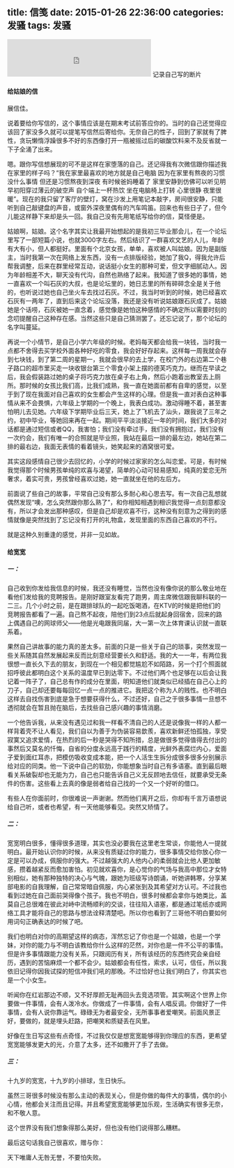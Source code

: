 title: 信笺
date: 2015-01-26 22:36:00
categories: 发骚
tags: 发骚
---
<iframe frameborder="no" border="0" marginwidth="0" marginheight="0" width=330 height=86 src="http://music.163.com/outchain/player?type=2&id=211015&auto=0&height=66"></iframe>
记录自己写的断片

<!-- excerpt -->

#### 给姑娘的信

展信佳。

说着要给你写信的，这个事情应该是在期末考试前答应你的。当时的自己还觉得应该回了家没多久就可以提笔写信然后寄给你。无奈自己的性子，回到了家就有了脾性，贪玩懒惰浮躁很多不好的东西像打开一瓶被摇过后的碳酸饮料来不及反省就一下子全涌了出来。

嗯。跟你写信想展现的可不是这样在家堕落的自己。还记得我有次微信跟你描述我在家里的样子吗？“我在家里最喜欢的地方就是自己电脑 因为在家里有熬夜的习惯 没什么事情 但还是习惯熬夜到深夜 有时候爸妈睡着了 家里安静到仿佛可以听见明早初阳穿过薄云的破空声 自个端上一杯热饮 坐在电脑椅上打转 心里很静 夜里很暖”。现在的我只留了客厅的壁灯，窝在沙发上用笔记本敲字，房间很安静，只能听到自己敲键盘的声音，或窗外深夜里偶有的汽车鸣笛。回来也有些日子了，但今儿能这样静下来却是头一回。我自己没有先用笔纸写给你的信，莫怪便是。

姑娘啊，姑娘。这个名字其实让我最开始想起的是我初三毕业那会儿，在一个论坛里写了一部短篇小说，也就3000字左右。然后结识了一群喜欢文艺的人儿，年龄有大有小，但人都挺好。里面有个北京女孩，单单，喜欢被人叫姑娘。因为是副版主，当时我第一次在网络上发东西，没有一点排版经验，她加了我Q，得我允许后帮我调整，后来在群里经常互动，说话挺小女生的那种可爱，但文字细腻动人。因为年龄相差不大，聊天没有代沟，自然也熟络了起来。我知道了很多她的事情，她一直喜欢一个叫石灰的大叔，也是论坛里的，她日志里的所有碎碎念全是关于他的，也听说过她也自己坐火车去找过石灰。不过，我当时听到的时候，她已经喜欢石灰有一两年了，直到后来这个论坛没落，我还是没有听说姑娘跟石灰成了。姑娘她是个话唠，石灰被她一直念着，感觉像是她怕这种感情的不确定所以需要时刻的念叨提醒自己这种存在感。当然这些只是自己猜测罢了。还忘记说了，那个论坛的名字叫蔓延。

再说一个小情节，是自己小学六年级的时候。老妈每天都会给我一块钱，当时我一点都不舍得去买学校外面各种好吃的零食，我会好好存起来。这样每一周我就会存到七块钱，到了第二周的星期一，我就会很早的去上学，在校门外的右边第二个巷子路口的超市里买走一块收银台第三个零食小架上摆的德芙巧克力。继而在早读之后，我会假装路过她的桌子将巧克力放在桌子右上角，然后小跑着出教室去上厕所。那时候的女孩比我们高，比我们成熟，我一直在她面前都有自卑的感觉，以至于到了现在我面对自己喜欢的女生都会产生这样的心理。但是我一直对表白这种事情从来不会畏惧，六年级上学期的一个晚上，我表白成功。激动得睡不着，甚至害怕明儿去见她。六年级下学期毕业后三天，她上了飞机去了汕头，跟我说了三年之约，初中毕业，等她回来再在一起。期间平平淡淡接近一年的时间，我们大多的对话都是通过短信或者QQ，我害怕；我们没有牵过手，我们没有拥抱过，我们没有一次约会，我们有唯一的合照就是毕业照，我站在最后一排的最左边，她站在第二排的最右边，我面无表情的看着镜头，她笑起来的酒窝很可爱。

其实这段感情自己很少去回忆的，小学的时候过家家的怎么叫恋爱。可是，有时候我觉得那个时候男孩单纯的欢喜与渴望，简单的心动可轻易感知，纯真的爱恋无所奢求，着实可贵，男孩曾经喜欢过她，她一直就坐在他的左后方。

前面说了些自己的故事，平常自己没有那么多耐心和心思去写。有一次自己乱想就偶然发现“噢，怎么突然跟你那么熟了”，和你相知相遇到相识我觉得一点刻意都没有，所以才会发出那种感叹，但是自己却是欢喜不行，这种没有刻意为之得到的感情就像是突然找到了忘记没有打开的礼物盒，发现里面的东西自己喜欢的不行。

就是这种久别重逢的感觉，并非一见如故。

#### 给宽宽

##### 一：

自己收到你发给我信息的时候，我还没有睡觉，当然也没有像你说的那么敬业地在看他们发给我的竞聘报告。是刚好跟室友看完了跑男，周主席微信跟我聊科联的一二三。几个小时之前，是在跟排球队的一起吃饭喝酒，在KTV的时候是把他们的竞聘报告都看了一遍。自己熬不起夜，陪他们到23点后就起身回宿舍，回来的路上偶遇自己的网球师父——他是光电跟我同届，大一第一次上体育课认识就一直联系着。

果然自己讲故事的能力真的差太多。前面的只是一些关于自己的琐事，突然发现一些关系随其自然发展起来反而比刻意经营要长久和舒适。我的大一一年，有两位我很想一直长久下去的朋友，到现在一个相见都觉尴尬不如陌路，另一个打个照面就招呼彼此都明白这个关系的温度早已到达零下。不过他们两个也足够在以后会让我记着一阵子了，自己总有作的成分在里面，明知道他们就类似已经插在自己心上的刀子，自己却还要每每回忆一点一点的推进它。我把这个称为人的贱性。也不明白这样去自找伤害到底是急于想要获得什么，不过还好，自己之于很多事情一旦想不透彻就会在暂且抛在脑后，去找些自己感兴趣的事情消磨。

一个他告诉我，从来没有遇见过和我一样看不清自己的人还是说像我一样的人都一样背着壳不让人看见，我们自以为善于为伪装容易歆羨，喜欢新鲜还怕孤独，享受寂寞又追求爱情，在热烈的后一秒是哭得不知所措，总是做很多觉得值得去付出的事然后又莫名的忏悔，自省的分度永远高于践行的精度，光鲜外表腐烂内心，爱面子爱到面红耳赤，把模仿吸收变成本能，把一个人活生生拆分成很多很多分别展示给对应的同类。他一下说中自己的软肋，你能想象当时自己有多语塞。直到最后眼看关系破裂却也无能为力，自己也只能告诉自己义无反顾地去信任，就要承受无条件的伤害。这些看上去真的像是弱者给自己找的一个又一个好听的借口。

有些人在你面前时，你很难说一声谢谢。然而他们离开之后，你却有千言万语想说给自己听，或者也希望，有一天他能够看见。突然又矫情了。

##### 二：
宽宽明白很多，懂得很多道理，其实也没必要我在这里老生常谈，你能他人一提就明白。最开始认识你的时候，从来没有质疑过你的能力，很多事情交给你放心你一定是可以办成，佩服你的强大。不过越强大的人他内心的柔弱就会比他人更加敏感，攒着越紧反而愈加害怕。初见就欢喜你，是心觉你的气场与我高中那位才女特别相似，她有那种独特的决心与气魄，跟她为班级写诗朗诵，听她讲韩寒，分享某部电影的自我理解，自己常常暗自佩服，内心紧张到及其希望对方认可。不过我也看到过她在自己面前哭得像个孩子。我也不明白，很多时候都会拿你与她类比，盖莫自己总很难在彼此对峙中流畅顺利的交谈，往往陷入语塞，都是通过笔纸亦或网络工具才能将自己的思路与想法诠释清楚吧。所以你也看到了三哥他不明白要如何用词句正确表达的时候了吧。

我们也明白对你的高期望这样的病态，浑然忘记了你也是一个姑娘，也是一个学妹，对你的能力与不明白该教给你什么这样的茫然，对你也是一件不公平的事情。但是许多事情跟能力没有关系，只跟阅历有关，所有该经历的东西终究会亲自经历，遇到的苦恼麻烦一个都不会少。姑娘都会有任性，索求，认可，信任，所以我依旧记得你因我试探的短信冲我们吼的那晚。不过恰好也让我们明白了，你其实也是一个小女生。

听闻你在红岩那边不顺，又不好厚颜无耻再回头去竞选项管。其实啊这个世界上你要做一件事情，会有人泼冷水。你做成了一件事情，会有人唱反调。你做好了一件事情，会有人说你靠运气。碌碌无为者最安全，无所事事者爱嘲笑。前面风景正好，要做的，就是埋头赶路，把嘲笑和质疑丢在风里。

好像在生日写这些有点奇怪，不过我仅仅是想宽宽能够得到你理应的东西，更希望宽宽能够发更大的光，介意了太多，还不如撒开了手了去做。

##### 三：
十九岁的宽宽，十九岁的小排球，生日快乐。

虽然三哥很多时候没有那么主动的表现关心，但是你做的每件大的事情，偶尔的小心情，他都会关注而且记得。并且希望宽宽能够更加乐观，生活确实有很多无奈，和不敬人意。

这个世界没有我们想象得那么美好，但也没有他们说得那么糟糕。

最后这句话我自己很喜欢，赠与你：

天下唯庸人无咎无誉，不要怕失败。
